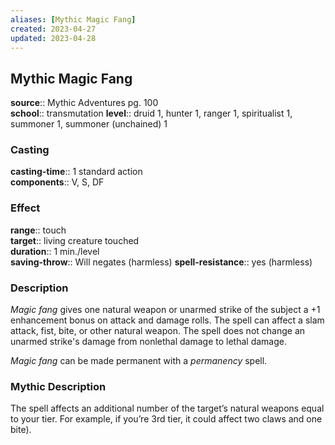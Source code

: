 ```yaml
---
aliases: [Mythic Magic Fang]
created: 2023-04-27
updated: 2023-04-28
---
```


## Mythic Magic Fang

**source**:: Mythic Adventures pg. 100  
**school**:: transmutation
**level**:: druid 1, hunter 1, ranger 1, spiritualist 1, summoner 1, summoner (unchained) 1

### Casting

**casting-time**:: 1 standard action  
**components**:: V, S, DF

### Effect

**range**:: touch  
**target**:: living creature touched  
**duration**:: 1 min./level  
**saving-throw**:: Will negates (harmless)
**spell-resistance**:: yes (harmless)

### Description

*Magic fang* gives one natural weapon or unarmed strike of the subject a +1 enhancement bonus on attack and damage rolls. The spell can affect a slam attack, fist, bite, or other natural weapon. The spell does not change an unarmed strike's damage from nonlethal damage to lethal damage.  
  
*Magic fang* can be made permanent with a *permanency* spell.

### Mythic Description

The spell affects an additional number of the target’s natural weapons equal to your tier. For example, if you’re 3rd tier, it could affect two claws and one bite).
